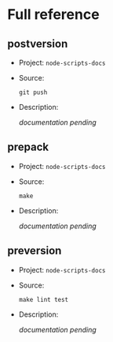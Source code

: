 # Full reference

## postversion

-   Project: `node-scripts-docs`
-   Source:

    ```shell
    git push
    ```

-   Description:

    _documentation pending_

## prepack

-   Project: `node-scripts-docs`
-   Source:

    ```shell
    make
    ```

-   Description:

    _documentation pending_

## preversion

-   Project: `node-scripts-docs`
-   Source:

    ```shell
    make lint test
    ```

-   Description:

    _documentation pending_

